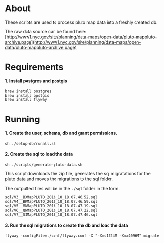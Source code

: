 
# About

These scripts are used to process pluto map data into a freshly created db.

The raw data source can be found here:
[http://www1.nyc.gov/site/planning/data-maps/open-data/pluto-mappluto-archive.page](http://www1.nyc.gov/site/planning/data-maps/open-data/pluto-mappluto-archive.page)


# Requirements

#### 1. Install postgres and postgis

```
brew install postgres
brew install postgis
brew install flyway
```

# Running


#### 1. Create the user, schema, db and grant permissions.

```
sh ./setup-db/runall.sh
```

#### 2. Create the sql to load the data

```
sh ./scripts/generate-pluto-data.sh
```

This script downloads the zip file, generates the sql migratations for the
pluto data and moves the migrations to the sql folder.

The outputted files will be in the `./sql` folder in the form.

```
sql/V3__BXMapPLUTO_2016_10_18.07.46.52.sql
sql/V4__BKMapPLUTO_2016_10_18.07.46.59.sql
sql/V5__MNMapPLUTO_2016_10_18.07.47.19.sql
sql/V6__QNMapPLUTO_2016_10_18.07.47.22.sql
sql/V7__SIMapPLUTO_2016_10_18.07.47.46.sql
```

#### 3. Run the sql migrations to create the db and load the data

```
flyway -configFile=./conf/flyway.conf -X "-Xms1024M -Xmx4096M" migrate
```


